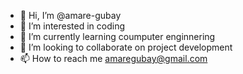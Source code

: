 - 👋 Hi, I’m @amare-gubay
- 👀 I’m interested in coding 
- 🌱 I’m currently learning coumputer enginnering
- 💞️ I’m looking to collaborate on project development
- 📫 How to reach me amaregubay@gmail.com

<!---
amare-gubay/amare-gubay is a ✨ special ✨ repository because its `README.md` (this file) appears on your GitHub profile.
You can click the Preview link to take a look at your changes.
--->
